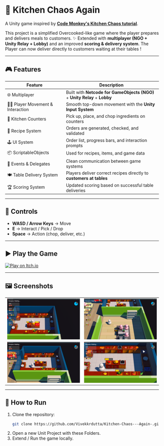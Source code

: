 # 🍴 Kitchen Chaos Again

A Unity game inspired by [**Code Monkey's Kitchen Chaos tutorial**](https://store.steampowered.com/app/2275820/Kitchen_Chaos__Learn_Game_Development/).  

This project is a simplified Overcooked-like game where the player prepares and delivers meals to customers. ✨ Extended with **multiplayer (NGO + Unity Relay + Lobby)** and an improved **scoring & delivery system**. The Player can now deliver directly to customers waiting at their tables !

---

## 🎮 Features

| Feature | Description |
|---------|-------------|
| 🌐 Multiplayer | Built with **Netcode for GameObjects (NGO)** + **Unity Relay** + **Lobby** |
| 👨‍🍳 Player Movement & Interaction | Smooth top-down movement with the **Unity Input System** |
| 🍳 Kitchen Counters | Pick up, place, and chop ingredients on counters |
| 🥗 Recipe System | Orders are generated, checked, and validated |
| 🕹️ UI System | Order list, progress bars, and interaction prompts |
| 📦 ScriptableObjects | Used for recipes, items, and game data |
| 🔄 Events & Delegates | Clean communication between game systems |
| 🍽️ Table Delivery System | Players deliver correct recipes directly to **customers at tables** |
| 🏆 Scoring System | Updated scoring based on successful table deliveries |

---

## 🎯 Controls
- **WASD / Arrow Keys** → Move  
- **E** → Interact / Pick / Drop  
- **Space** → Action (chop, deliver, etc.)  

---

## ▶️ Play the Game
[![Play on Itch.io](https://static.itch.io/images/badge.svg)](https://thepelicanpresents.itch.io/restaurant)

---

## 🖼️ Screenshots
<table>
   <tr>
      <td><img src="KC Images/Screenshot (249).png"/></td>
      <td><img src="KC Images/Screenshot (250).png"/></td>
   </tr>
   <tr>
      <td><img src="KC Images/Screenshot (251).png"/></td>
      <td><img src="KC Images/Screenshot (252).png"/></td>
   </tr>
</table>

---

## 🚀 How to Run
1. Clone the repository:
   ```bash
   git clone https://github.com/Vivekkrdutta/Kitchen-Chaos---Again-.git
   ```
2. Open a new Unit Project with these Folders.
3. Extend / Run the game locally.

